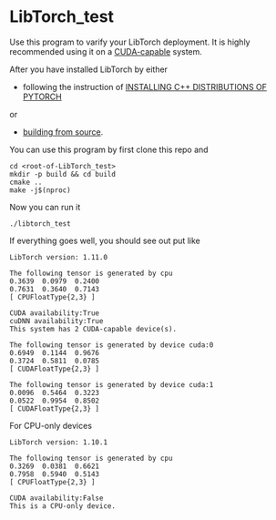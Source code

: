# LibTorch_test

Use this program to varify your LibTorch deployment. It is highly recommended using it on a [CUDA-capable](https://developer.nvidia.com/cuda-zone) system.

After you have installed LibTorch by either

* following the instruction of [INSTALLING C++ DISTRIBUTIONS OF PYTORCH](https://pytorch.org/cppdocs/installing.html)

or

* [building from source](https://github.com/pytorch/pytorch/blob/master/docs/libtorch.rst#libtorch-c-only).

You can use this program by first clone this repo and

    cd <root-of-LibTorch_test>
    mkdir -p build && cd build
    cmake ..
    make -j$(nproc)

Now you can run it

    ./libtorch_test

If everything goes well, you should see out put like

    LibTorch version: 1.11.0

    The following tensor is generated by cpu
    0.3639  0.0979  0.2400
    0.7631  0.3640  0.7143
    [ CPUFloatType{2,3} ]

    CUDA availability:True
    cuDNN availability:True
    This system has 2 CUDA-capable device(s).

    The following tensor is generated by device cuda:0
    0.6949  0.1144  0.9676
    0.3724  0.5811  0.0785
    [ CUDAFloatType{2,3} ]

    The following tensor is generated by device cuda:1
    0.0096  0.5464  0.3223
    0.0522  0.9954  0.8502
    [ CUDAFloatType{2,3} ]

For CPU-only devices

    LibTorch version: 1.10.1

    The following tensor is generated by cpu
    0.3269  0.0381  0.6621
    0.7958  0.5940  0.5143
    [ CPUFloatType{2,3} ]

    CUDA availability:False
    This is a CPU-only device.
